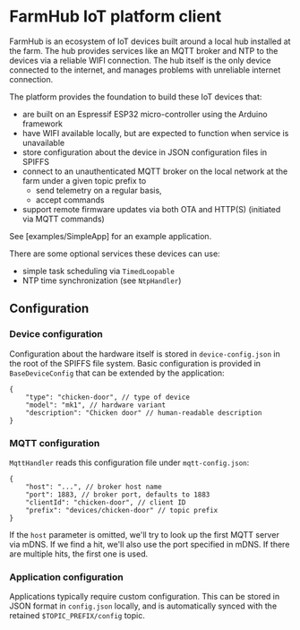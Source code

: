 # FarmHub IoT platform client

FarmHub is an ecosystem of IoT devices built around a local hub installed at the farm.
The hub provides services like an MQTT broker and NTP to the devices via a reliable WIFI connection.
The hub itself is the only device connected to the internet, and manages problems with unreliable internet connection.

The platform provides the foundation to build these IoT devices that:

- are built on an Espressif ESP32 micro-controller using the Arduino framework
- have WIFI available locally, but are expected to function when service is unavailable
- store configuration about the device in JSON configuration files in SPIFFS
- connect to an unauthenticated MQTT broker on the local network at the farm under a given topic prefix to
  - send telemetry on a regular basis,
  - accept commands
- support remote firmware updates via both OTA and HTTP(S) (initiated via MQTT commands)

See [examples/SimpleApp] for an example application.

There are some optional services these devices can use:

- simple task scheduling via `TimedLoopable`
- NTP time synchronization (see `NtpHandler`)

## Configuration

### Device configuration

Configuration about the hardware itself is stored in `device-config.json` in the root of the SPIFFS file system.
Basic configuration is provided in `BaseDeviceConfig` that can be extended by the application:

```jsonc
{
    "type": "chicken-door", // type of device
    "model": "mk1", // hardware variant
    "description": "Chicken door" // human-readable description
}
```

### MQTT configuration

`MqttHandler` reads this configuration file under `mqtt-config.json`:

```jsonc
{
    "host": "...", // broker host name
    "port": 1883, // broker port, defaults to 1883
    "clientId": "chicken-door", // client ID
    "prefix": "devices/chicken-door" // topic prefix
}
```

If the `host` parameter is omitted, we'll try to look up the first MQTT server via mDNS.
If we find a hit, we'll also use the port specified in mDNS.
If there are multiple hits, the first one is used.

### Application configuration

Applications typically require custom configuration.
This can be stored in JSON format in `config.json` locally, and is automatically synced with the retained `$TOPIC_PREFIX/config` topic.
